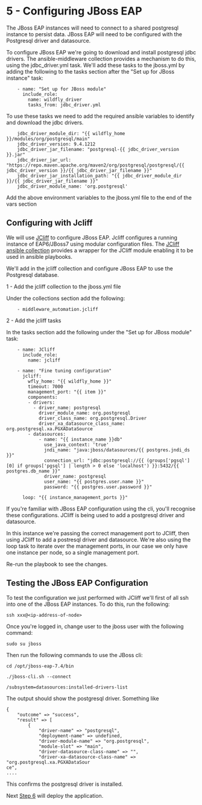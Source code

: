# 5 - Configuring JBoss EAP
The JBoss EAP instances will need to connect to a shared postgresql instance to persist data.  JBoss EAP will need to be configured with the Postgresql driver and datasource.

To configure JBoss EAP we're going to download and install postgresql jdbc drivers.  The ansible-middleware collection provides a mechanism to do this, using the jdbc_driver.yml task.  We'll add these tasks to the jboss.yml by adding the following to the tasks section after the "Set up for JBoss instance" task:


```
    - name: "Set up for JBoss module"
      include_role:
        name: wildfly_driver
        tasks_from: jdbc_driver.yml

```

To use these tasks we need to add the required ansible variables to identify and download the jdbc drivers.


```
    jdbc_driver_module_dir: "{{ wildfly_home }}/modules/org/postgresql/main"
    jdbc_driver_version: 9.4.1212
    jdbc_driver_jar_filename: "postgresql-{{ jdbc_driver_version }}.jar"
    jdbc_driver_jar_url: "https://repo.maven.apache.org/maven2/org/postgresql/postgresql/{{ jdbc_driver_version }}/{{ jdbc_driver_jar_filename }}"
    jdbc_driver_jar_installation_path: "{{ jdbc_driver_module_dir }}/{{ jdbc_driver_jar_filename }}"
    jdbc_driver_module_name: 'org.postgresql'
```

Add the above environment variables to the jboss.yml file to the end of the vars section

## Configuring with Jcliff

We will use [JCliff](https://github.com/bserdar/jcliff) to configure JBoss EAP.  Jcliff configures a running instance of EAP6/JBoss7 using modular configuration files.  The [JCliff ansible collection](https://ansible-middleware.github.io/ansible_collections_jcliff/latest/) provides a wrapper for the JCliff module enabling it to be used in ansible playbooks.

We'll add in the jcliff collection and configure JBoss EAP to use the Postgresql database.

1 - Add the jcliff collection to the jboss.yml file

Under the collections section add the following:

`    - middleware_automation.jcliff`

2 - Add the jcliff tasks

In the tasks section add the following under the "Set up for JBoss module" task:

```
    - name: JCliff
      include_role:
        name: jcliff

    - name: "Fine tuning configuration"
      jcliff:
        wfly_home: "{{ wildfly_home }}"
        timeout: 7000
        management_port: "{{ item }}"
        components:
        - drivers:
          - driver_name: postgresql
            driver_module_name: org.postgresql
            driver_class_name: org.postgresql.Driver
            driver_xa_datasource_class_name: org.postgresql.xa.PGXADataSource
        - datasources:
            - name: "{{ instance_name }}db"
              use_java_context: 'true'
              jndi_name: "java:jboss/datasources/{{ postgres.jndi_ds }}"
              connection_url: "jdbc:postgresql://{{ (groups['pgsql'][0] if groups['pgsql'] | length > 0 else 'localhost') }}:5432/{{ postgres.db_name }}"
              driver_name: postgresql
              user_name: "{{ postgres.user.name }}"
              password: "{{ postgres.user.password }}"

      loop: "{{ instance_management_ports }}"

```

If you're familiar with JBoss EAP configuration using the cli, you'll recognise these configurations.  JCliff is being used to add a postgresql driver and datasource.  

In this instance we're passing the correct management port to JCliff, then using JCliff to add a postresql driver and datasource.  We're also using the loop task to iterate over the management ports, in our case we only have one instance per node, so a single management port.

Re-run the playbook to see the changes.

## Testing the JBoss EAP Configuration

To test the configuration we just performed with JCliff we'll first of all ssh into one of the JBoss EAP instances.  To do this, run the following:

`ssh xxx@<ip-address-of-node>`

Once you're logged in, change user to the jboss user with the following command:

`sudo su jboss`

Then run the following commands to use the JBoss cli:

`cd /opt/jboss-eap-7.4/bin`

`./jboss-cli.sh --connect`

`/subsystem=datasources:installed-drivers-list`

The output should show the postgresql driver.  Something like

```
{
    "outcome" => "success",
    "result" => [
        {
            "driver-name" => "postgresql",
            "deployment-name" => undefined,
            "driver-module-name" => "org.postgresql",
            "module-slot" => "main",
            "driver-datasource-class-name" => "",
            "driver-xa-datasource-class-name" => "org.postgresql.xa.PGXADataSour
ce",
....

```

This confirms the postgresql driver is installed.

Next [Step 6](./6-deploying-applications.md) will deploy the application.


